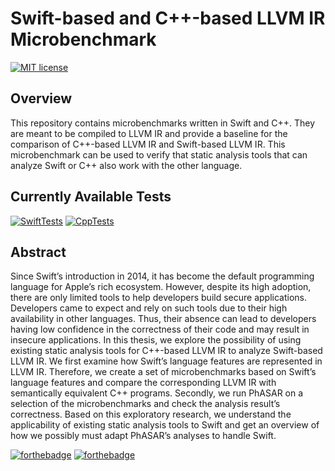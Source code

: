 
# Swift-based and C++-based LLVM IR Microbenchmark
[![MIT license](https://img.shields.io/badge/License-MIT-blue.svg?style=for-the-badge)](https://github.com/janniclas/swift-llvm-statistics-comparison/blob/main/Licence)

## Overview
This repository contains microbenchmarks written in Swift and C++. They are meant to be compiled to LLVM IR and provide a baseline for the comparison of C++-based LLVM IR and Swift-based LLVM IR.
This microbenchmark can be used to verify that static analysis tools that can analyze Swift or C++ also work with the other language.

## Currently Available Tests
[![SwiftTests](https://img.shields.io/badge/Swift_Test_Cases-201-orange?style=for-the-badge&logo=swift)](https://github.com/janniclas/swift-llvm-statistics-comparison/tree/main/Swift-C%2B%2B-Testsuite/test) [![CppTests](https://img.shields.io/badge/C++_Test_Cases-90-blue?style=for-the-badge&logo=c%2B%2B)](https://github.com/janniclas/swift-llvm-statistics-comparison/tree/main/Swift-C%2B%2B-Testsuite/test)

## Abstract
Since Swift’s introduction in 2014, it has become the default programming language for Apple’s rich ecosystem. However, despite its high adoption, there are only limited tools to help developers build secure applications. Developers came to expect and rely on such tools due to their high availability in other languages. Thus, their absence can lead to developers having low confidence in the correctness of their code and may result in insecure applications.
In this thesis, we explore the possibility of using existing static analysis tools for C++-based LLVM IR to analyze Swift-based LLVM IR. We first examine how Swift’s language features are represented in LLVM IR. Therefore, we create a set of microbenchmarks based on Swift’s language features and compare the corresponding LLVM IR with semantically equivalent C++ programs. Secondly, we run PhASAR on a selection of the microbenchmarks and check the analysis result’s correctness. Based on this exploratory research, we understand the applicability of existing static analysis tools to Swift and get an overview of how we possibly must adapt PhASAR’s analyses to handle Swift.


[![forthebadge](https://forthebadge.com/images/badges/made-with-swift.svg)](https://forthebadge.com)
[![forthebadge](https://forthebadge.com/images/badges/powered-by-coffee.svg)](https://forthebadge.com)

